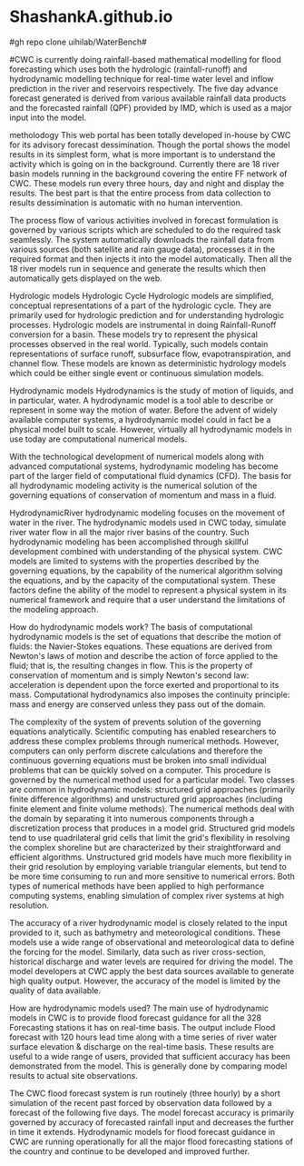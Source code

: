 # ShashankA.github.io
#gh repo clone uihilab/WaterBench#

#CWC is currently doing rainfall-based mathematical modelling for flood forecasting which uses both the hydrologic (rainfall-runoff) and hydrodynamic modelling technique for real-time water level and inflow prediction in the river and reservoirs respectively. The five day advance forecast generated is derived from various available rainfall data products and the forecasted rainfall (QPF) provided by IMD, which is used as a major input into the model.

metholodogy
This web portal has been totally developed in-house by CWC for its advisory forecast dessimination. Though the portal shows the model results in its simplest form, what is more important is to understand the activity which is going on in the background. Currently there are 18 river basin models running in the background covering the entire FF network of CWC. These models run every three hours, day and night and display the results. The best part is that the entire process from data collection to results dessimination is automatic with no human intervention.

The process flow of various activities involved in forecast formulation is governed by various scripts which are scheduled to do the required task seamlessly. The system automatically downloads the rainfall data from various sources (both satellite and rain gauge data), processes it in the required format and then injects it into the model automatically. Then all the 18 river models run in sequence and generate the results which then automatically gets displayed on the web.

Hydrologic models
Hydrologic Cycle
Hydrologic models are simplified, conceptual representations of a part of the hydrologic cycle. They are primarily used for hydrologic prediction and for understanding hydrologic processes. Hydrologic models are instrumental in doing Rainfall-Runoff conversion for a basin. These models try to represent the physical processes observed in the real world. Typically, such models contain representations of surface runoff, subsurface flow, evapotranspiration, and channel flow. These models are known as deterministic hydrology models which could be either single event or continuous simulation models.

Hydrodynamic models
Hydrodynamics is the study of motion of liquids, and in particular, water. A hydrodynamic model is a tool able to describe or represent in some way the motion of water. Before the advent of widely available computer systems, a hydrodynamic model could in fact be a physical model built to scale. However, virtually all hydrodynamic models in use today are computational numerical models.

With the technological development of numerical models along with advanced computational systems, hydrodynamic modeling has become part of the larger field of computational fluid dynamics (CFD). The basis for all hydrodynamic modeling activity is the numerical solution of the governing equations of conservation of momentum and mass in a fluid.

HydrodynamicRiver hydrodynamic modeling focuses on the movement of water in the river. The hydrodynamic models used in CWC today, simulate river water flow in all the major river basins of the country. Such hydrodynamic modeling has been accomplished through skillful development combined with understanding of the physical system. CWC models are limited to systems with the properties described by the governing equations, by the capability of the numerical algorithm solving the equations, and by the capacity of the computational system. These factors define the ability of the model to represent a physical system in its numerical framework and require that a user understand the limitations of the modeling approach.

How do hydrodynamic models work?
The basis of computational hydrodynamic models is the set of equations that describe the motion of fluids: the Navier-Stokes equations. These equations are derived from Newton's laws of motion and describe the action of force applied to the fluid; that is, the resulting changes in flow. This is the property of conservation of momentum and is simply Newton's second law: acceleration is dependent upon the force exerted and proportional to its mass. Computational hydrodynamics also imposes the continuity principle: mass and energy are conserved unless they pass out of the domain.

The complexity of the system of prevents solution of the governing equations analytically. Scientific computing has enabled researchers to address these complex problems through numerical methods. However, computers can only perform discrete calculations and therefore the continuous governing equations must be broken into small individual problems that can be quickly solved on a computer. This procedure is governed by the numerical method used for a particular model. Two classes are common in hydrodynamic models: structured grid approaches (primarily finite difference algorithms) and unstructured grid approaches (including finite element and finite volume methods). The numerical methods deal with the domain by separating it into numerous components through a discretization process that produces in a model grid. Structured grid models tend to use quadrilateral grid cells that limit the grid's flexibility in resolving the complex shoreline but are characterized by their straightforward and efficient algorithms. Unstructured grid models have much more flexibility in their grid resolution by employing variable triangular elements, but tend to be more time consuming to run and more sensitive to numerical errors. Both types of numerical methods have been applied to high performance computing systems, enabling simulation of complex river systems at high resolution.

The accuracy of a river hydrodynamic model is closely related to the input provided to it, such as bathymetry and meteorological conditions. These models use a wide range of observational and meteorological data to define the forcing for the model. Similarly, data such as river cross-section, historical discharge and water levels are required for driving the model. The model developers at CWC apply the best data sources available to generate high quality output. However, the accuracy of the model is limited by the quality of data available.

How are hydrodynamic models used?
The main use of hydrodynamic models in CWC is to provide flood forecast guidance for all the 328 Forecasting stations it has on real-time basis. The output include Flood forecast with 120 hours lead time along with a time series of river water surface elevation & discharge on the real-time basis. These results are useful to a wide range of users, provided that sufficient accuracy has been demonstrated from the model. This is generally done by comparing model results to actual site observations.

The CWC flood forecast system is run routinely (three hourly) by a short simulation of the recent past forced by observation data followed by a forecast of the following five days. The model forecast accuracy is primarily governed by accuracy of forecasted rainfall input and decreases the further in time it extends. Hydrodynamic models for flood forecast guidance in CWC are running operationally for all the major flood forecasting stations of the country and continue to be developed and improved further.

